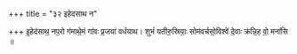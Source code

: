 +++
title = "३२ इहेदसाथ न"

+++
इ॒हेद॑साथ॒ नप॒रो ग॑माथे॒मं गा॑वः प्र॒जया॑ वर्धयाथ। शुभं॑ यतीरु॒स्रियाः॒ सोम॑वर्चसो॒विश्वे॑ दे॒वाः क्र॑न्नि॒ह वो॒ मनां॑सि ॥